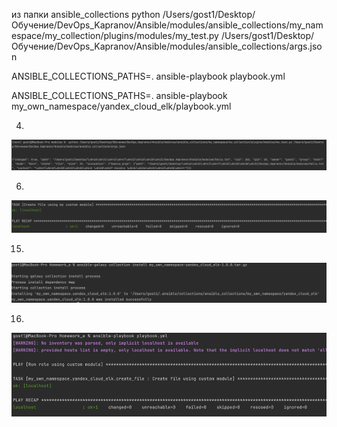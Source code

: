  из папки ansible_collections 
 python /Users/gost1/Desktop/Обучение/DevOps_Kapranov/Ansible/modules/ansible_collections/my_namespace/my_collection/plugins/modules/my_test.py /Users/gost1/Desktop/Обучение/DevOps_Kapranov/Ansible/modules/ansible_collections/args.json

ANSIBLE_COLLECTIONS_PATHS=. ansible-playbook playbook.yml
 
ANSIBLE_COLLECTIONS_PATHS=. ansible-playbook my_own_namespace/yandex_cloud_elk/playbook.yml


4)
![img.png](img.png)

6)
![img_1.png](img_1.png)

15)
![img_2.png](img_2.png)

16)
![img_4.png](img_4.png)

